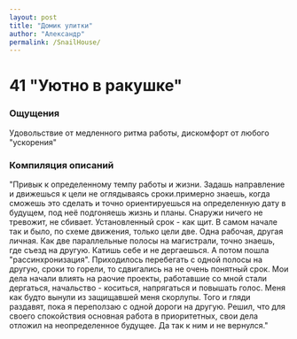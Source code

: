 ```yaml
---
layout: post
title: "Домик улитки"
author: "Александр"
permalink: /SnailHouse/
---
```


# 41 "Уютно в ракушке"

### Ощущения
Удовольствие от медленного ритма работы, дискомфорт от любого "ускорения"

### Компиляция описаний
"Привык к определенному темпу работы и жизни. Задашь направление и движешься к цели не оглядываясь сроки.примерно знаешь, когда сможешь это сделать и точно ориентируешься на определенную дату в будущем, под неё подгоняешь жизнь и планы. Снаружи ничего не тревожит, не сбивает. Установленный срок - как щит. В самом начале так и было, по схеме движения, только цели две. Одна рабочая, другая личная. Как две параллельные полосы на магистрали, точно знаешь, где съезд на другую. Катишь себе и не дергаешься. А потом пошла "рассинхронизация". Приходилось перебегать с одной полосы на другую, сроки то горели, то сдвигались на не очень понятный срок. Мои дела начали влиять на раочие проекты, работавшие со мной стали дергаться, начальство - коситься, напрягаться и повышать голос. Меня как будто вынули из защищавшей меня скорлупы. Того и гляди раздавят, пока я переползаю с одной дороги на другую. Решил, что для своего спокойствия основная работа в приоритетных, свои дела отложил на неопределенное будущее. Да так к ним и не вернулся."
